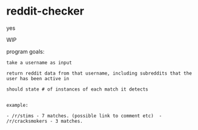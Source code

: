 # reddit-checker
yes


WIP



program goals:

	take a username as input

	return reddit data from that username, including subreddits that the user has been active in

	should state # of instances of each match it detects


	example:
`
		- /r/stims - 7 matches. (possible link to comment etc) 
		- /r/cracksmokers - 3 matches.
`